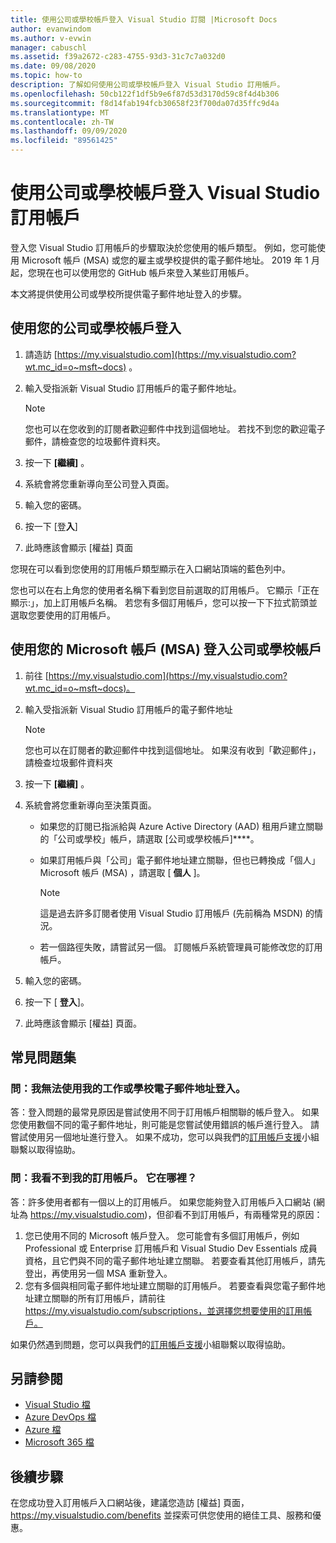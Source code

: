 ```yaml
---
title: 使用公司或學校帳戶登入 Visual Studio 訂閱 |Microsoft Docs
author: evanwindom
ms.author: v-evwin
manager: cabuschl
ms.assetid: f39a2672-c283-4755-93d3-31c7c7a032d0
ms.date: 09/08/2020
ms.topic: how-to
description: 了解如何使用公司或學校帳戶登入 Visual Studio 訂用帳戶。
ms.openlocfilehash: 50cb122f1df5b9e6f87d53d3170d59c8f4d4b306
ms.sourcegitcommit: f8d14fab194fcb30658f23f700da07d35ffc9d4a
ms.translationtype: MT
ms.contentlocale: zh-TW
ms.lasthandoff: 09/09/2020
ms.locfileid: "89561425"
---
```

# <a name="signing-in-to-visual-studio-subscriptions-with-your-work-or-school-account"></a>使用公司或學校帳戶登入 Visual Studio 訂用帳戶 

登入您 Visual Studio 訂用帳戶的步驟取決於您使用的帳戶類型。  例如，您可能使用 Microsoft 帳戶 (MSA) 或您的雇主或學校提供的電子郵件地址。  2019 年 1 月起，您現在也可以使用您的 GitHub 帳戶來登入某些訂用帳戶。 

本文將提供使用公司或學校所提供電子郵件地址登入的步驟。

## <a name="signing-in-with-your-work-or-school-account"></a>使用您的公司或學校帳戶登入

1. 請造訪 [https://my.visualstudio.com](https://my.visualstudio.com?wt.mc_id=o~msft~docs) 。
2. 輸入受指派新 Visual Studio 訂用帳戶的電子郵件地址。

   > [!NOTE]
   > 您也可以在您收到的訂閱者歡迎郵件中找到這個地址。 若找不到您的歡迎電子郵件，請檢查您的垃圾郵件資料夾。

3. 按一下 **[繼續]** 。
4. 系統會將您重新導向至公司登入頁面。
5. 輸入您的密碼。
6. 按一下 [登**入**]
7. 此時應該會顯示 [權益] 頁面

您現在可以看到您使用的訂用帳戶類型顯示在入口網站頂端的藍色列中。

您也可以在右上角您的使用者名稱下看到您目前選取的訂用帳戶。  它顯示「正在顯示:」，加上訂用帳戶名稱。  若您有多個訂用帳戶，您可以按一下下拉式箭頭並選取您要使用的訂用帳戶。

## <a name="using-your-microsoft-account-msa-to-sign-in-to-a-work-or-school-account"></a>使用您的 Microsoft 帳戶 (MSA) 登入公司或學校帳戶

1. 前往 [https://my.visualstudio.com](https://my.visualstudio.com?wt.mc_id=o~msft~docs)。
2. 輸入受指派新 Visual Studio 訂用帳戶的電子郵件地址

   > [!NOTE]
   > 您也可以在訂閱者的歡迎郵件中找到這個地址。 如果沒有收到「歡迎郵件」，請檢查垃圾郵件資料夾

3. 按一下 **[繼續]** 。
4. 系統會將您重新導向至決策頁面。
    - 如果您的訂閱已指派給與 Azure Active Directory (AAD) 租用戶建立關聯的「公司或學校」帳戶，請選取 [公司或學校帳戶]****。
    - 如果訂用帳戶與「公司」電子郵件地址建立關聯，但也已轉換成「個人」 Microsoft 帳戶 (MSA) ，請選取 [ **個人** ]。

        > [!NOTE]
        > 這是過去許多訂閱者使用 Visual Studio 訂用帳戶 (先前稱為 MSDN) 的情況。

    - 若一個路徑失敗，請嘗試另一個。  訂閱帳戶系統管理員可能修改您的訂用帳戶。

5. 輸入您的密碼。
6. 按一下 [ **登入**]。
7. 此時應該會顯示 [權益] 頁面。

## <a name="frequently-asked-questions"></a>常見問題集
### <a name="q--im-unable-to-sign-in-using-my-work-or-school-email-address"></a>問：我無法使用我的工作或學校電子郵件地址登入。  
答：登入問題的最常見原因是嘗試使用不同于訂用帳戶相關聯的帳戶登入。  如果您使用數個不同的電子郵件地址，則可能是您嘗試使用錯誤的帳戶進行登入。  請嘗試使用另一個地址進行登入。  如果不成功，您可以與我們的[訂用帳戶支援](https://visualstudio.microsoft.com/subscriptions/support/)小組聯繫以取得協助。  

### <a name="q--i-cant-see-my-subscription-where-is-it"></a>問：我看不到我的訂用帳戶。 它在哪裡？
答：許多使用者都有一個以上的訂用帳戶。  如果您能夠登入訂用帳戶入口網站 (網址為 https://my.visualstudio.com)，但卻看不到訂用帳戶，有兩種常見的原因：
1. 您已使用不同的 Microsoft 帳戶登入。  您可能會有多個訂用帳戶，例如 Professional 或 Enterprise 訂用帳戶和 Visual Studio Dev Essentials 成員資格，且它們與不同的電子郵件地址建立關聯。 若要查看其他訂用帳戶，請先登出，再使用另一個 MSA 重新登入。
2. 您有多個與相同電子郵件地址建立關聯的訂用帳戶。  若要查看與您電子郵件地址建立關聯的所有訂用帳戶，請前往 https://my.visualstudio.com/subscriptions，並選擇您想要使用的訂用帳戶。 

如果仍然遇到問題，您可以與我們的[訂用帳戶支援](https://visualstudio.microsoft.com/subscriptions/support/)小組聯繫以取得協助。  

## <a name="see-also"></a>另請參閱
- [Visual Studio 檔](https://docs.microsoft.com/visualstudio/)
- [Azure DevOps 檔](https://docs.microsoft.com/azure/devops/)
- [Azure 檔](https://docs.microsoft.com/azure/)
- [Microsoft 365 檔](https://docs.microsoft.com/microsoft-365/)

## <a name="next-steps"></a>後續步驟
在您成功登入訂用帳戶入口網站後，建議您造訪 [權益] 頁面， https://my.visualstudio.com/benefits 並探索可供您使用的絕佳工具、服務和優惠。  